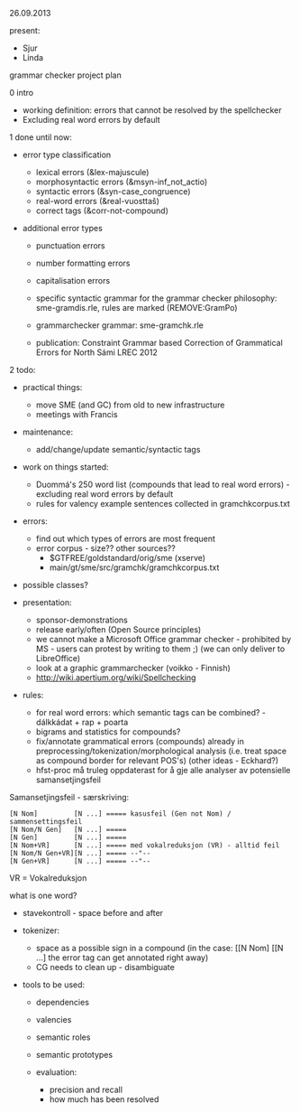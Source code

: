26.09.2013

present:
* Sjur
* Linda

grammar checker project plan

0 intro
* working definition: errors that cannot be resolved by the spellchecker
* Excluding real word errors by default

1 done until now:

* error type classification
    - lexical errors (&lex-majuscule)
    - morphosyntactic errors (&msyn-inf_not_actio)
    - syntactic errors (&syn-case_congruence)
    - real-word errors (&real-vuosttaš)
    - correct tags (&corr-not-compound)

* additional error types
    - punctuation errors
    - number formatting errors
    - capitalisation errors

    - specific syntactic grammar for the grammar checker philosophy: sme-gramdis.rle, rules are marked (REMOVE:GramPo)
    - grammarchecker grammar: sme-gramchk.rle
    - publication: Constraint Grammar based Correction of Grammatical Errors for North Sámi LREC 2012

2 todo:

* practical things:
    - move SME (and GC) from old to new infrastructure
    - meetings with Francis

* maintenance:
    - add/change/update semantic/syntactic tags

* work on things started:
    - Duommá's 250 word list (compounds that lead to real word errors) - excluding real word errors by default
    - rules for valency example sentences collected in gramchkcorpus.txt

* errors:
    - find out which types of errors are most frequent
    - error corpus - size?? other sources??
        - $GTFREE/goldstandard/orig/sme (xserve)
        - main/gt/sme/src/gramchk/gramchkcorpus.txt
* possible classes?

* presentation:
    - sponsor-demonstrations
    - release early/often (Open Source principles)
    - we cannot make a Microsoft Office grammar checker - prohibited by MS - users can protest by writing to them ;) (we can only deliver to LibreOffice)
    - look at a graphic grammarchecker (voikko - Finnish)
    - http://wiki.apertium.org/wiki/Spellchecking

* rules:
    - for real word errors: which semantic tags can be combined? - dálkkádat + rap + poarta
    - bigrams and statistics for compounds?
    - fix/annotate grammatical errors (compounds) already in
  preprocessing/tokenization/morphological analysis (i.e. treat space as
  compound border for relevant POS's) (other ideas - Eckhard?)
    - hfst-proc må truleg oppdaterast for å gje alle analyser av potensielle
  samansetjingsfeil

Samansetjingsfeil - særskriving:

```
[N Nom]         [N ...] ===== kasusfeil (Gen not Nom) / sammensettingsfeil
[N Nom/N Gen]   [N ...] =====
[N Gen]         [N ...] =====
[N Nom+VR]      [N ...] ===== med vokalreduksjon (VR) - alltid feil
[N Nom/N Gen+VR][N ...] ===== --"--
[N Gen+VR]      [N ...] ===== --"--
```

VR = Vokalreduksjon

what is one word?
* stavekontroll - space before and after
* tokenizer:
    - space as a possible sign in a compound (in the case:
  [[N Nom] [[N ...] the error tag can get annotated right away)
    - CG needs to clean up - disambiguate

* tools to be used:
    - dependencies
    - valencies
    - semantic roles
    - semantic prototypes

    - evaluation:
        - precision and recall
        - how much has been resolved
